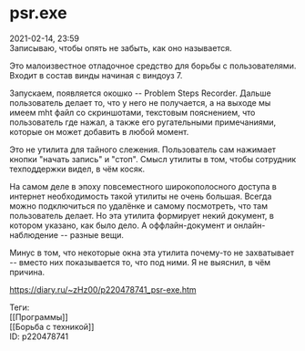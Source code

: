 psr.exe
========

   
 2021-02-14, 23:59   
  Записываю, чтобы опять не забыть, как оно называется.   
   
 Это малоизвестное отладочное средство для борьбы с пользователями. Входит в состав винды начиная с виндоуз 7.   
   
 Запускаем, появляется окошко -- Problem Steps Recorder. Дальше пользователь делает то, что у него не получается, а на выходе мы имеем mht файл со скриншотами, текстовым пояснением, что пользователь где нажал, а также его ругательными примечаниями, которые он может добавить в любой момент.   
   
 Это не утилита для тайного слежения. Пользователь сам нажимает кнопки "начать запись" и "стоп". Смысл утилиты в том, чтобы сотрудник техподдержки видел, в чём косяк.   
   
 На самом деле в эпоху повсеместного широкополосного доступа в интернет необходимость такой утилиты не очень большая. Всегда можно подключиться по удалёнке и самому посмотреть, что там пользователь делает. Но эта утилита формирует некий документ, в котором указано, как было дело. А оффлайн-документ и онлайн-наблюдение -- разные вещи.   
   
 Минус в том, что некоторые окна эта утилита почему-то не захватывает -- вместо них показывается то, что под ними. Я не выяснил, в чём причина.   
    
 <https://diary.ru/~zHz00/p220478741_psr-exe.htm>   
   
 Теги:   
 [[Программы]]   
 [[Борьба с техникой]]   
 ID: p220478741